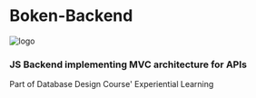# Boken-Backend 
![logo](https://user-images.githubusercontent.com/68921071/184522542-2846f6de-5b38-4313-a731-146b3e7ea967.png)
### JS Backend implementing MVC architecture for APIs
Part of Database Design Course' Experiential Learning
